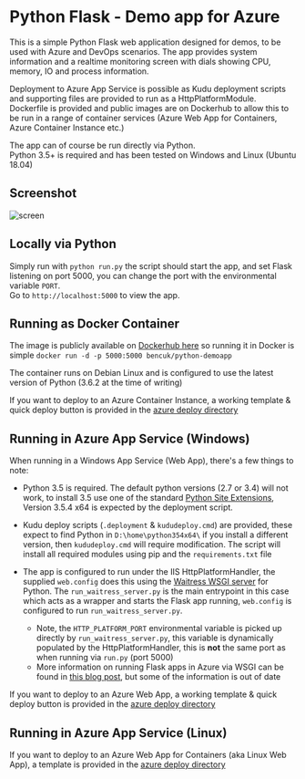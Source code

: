 # Python Flask - Demo app for Azure
This is a simple Python Flask web application designed for demos, to be used with Azure and DevOps scenarios. The app provides system information and a realtime monitoring screen with dials showing CPU, memory, IO and process information.

Deployment to Azure App Service is possible as Kudu deployment scripts and supporting files are provided to run as a HttpPlatformModule. Dockerfile is provided and public images are on Dockerhub to allow this to be run in a range of container services (Azure Web App for Containers, Azure Container Instance etc.)

The app can of course be run directly via Python.  
Python 3.5+ is required and has been tested on Windows and Linux (Ubuntu 18.04)

## Screenshot
![screen](https://user-images.githubusercontent.com/14982936/30533171-db17fccc-9c4f-11e7-8862-eb8c148fedea.png)

## Locally via Python
Simply run with `python run.py` the script should start the app, and set Flask listening on port 5000, you can change the port with the environmental variable `PORT`.  
Go to `http://localhost:5000` to view the app.

## Running as Docker Container
The image is publicly available on [Dockerhub here](https://hub.docker.com/r/bencuk/python-demoapp/) so running it in Docker is simple `docker run -d -p 5000:5000 bencuk/python-demoapp`

The container runs on Debian Linux and is configured to use the latest version of Python (3.6.2 at the time of writing)

If you want to deploy to an Azure Container Instance, a working template & quick deploy button is provided in the [azure deploy directory](azure-deploy/)

## Running in Azure App Service (Windows)
When running in a Windows App Service (Web App), there's a few things to note:
- Python 3.5 is required. The default python versions (2.7 or 3.4) will not work, to install 3.5 use one of the standard [Python Site Extensions](https://www.siteextensions.net/packages?q=python+3.5), Version 3.5.4 x64 is expected by the deployment script.

- Kudu deploy scripts (`.deployment` & `kududeploy.cmd`) are provided, these expect to find Python in `D:\home\python354x64\` if you install a different version, then `kududeploy.cmd` will require modification. The script will install all required modules using pip and the `requirements.txt` file

- The app is configured to run under the IIS HttpPlatformHandler, the supplied `web.config` does this using the [Waitress WSGI server](https://docs.pylonsproject.org/projects/waitress/en/latest/) for Python. The `run_waitress_server.py` is the main entrypoint in this case which acts as a wrapper and starts the Flask app running, `web.config` is configured to run `run_waitress_server.py`.  
  - Note, the `HTTP_PLATFORM_PORT` environmental variable is picked up directly by `run_waitress_server.py`, this variable is dynamically populated  by the HttpPlatformHandler, this is **not** the same port as when running via `run.py` (port 5000)  
  - More information on running Flask apps in Azure via WSGI can be found in [this blog post](https://prmadi.com/running-flask-app-with-httpplatformhandler-in-azure-app-services/), but some of the information is out of date

If you want to deploy to an Azure Web App, a working template & quick deploy button is provided in the [azure deploy directory](azure-deploy/)
 

## Running in Azure App Service (Linux)

If you want to deploy to an Azure Web App for Containers (aka Linux Web App), a template is provided in the [azure deploy directory](azure-deploy/)